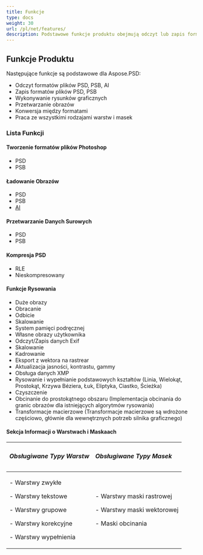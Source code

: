 ```yaml
---
title: Funkcje
type: docs
weight: 30
url: /pl/net/features/
description: Podstawowe funkcje produktu obejmują odczyt lub zapis formatów plików PSD, PSB, AI, wykonanie rysunków graficznych, przetwarzanie obrazów oraz pracę z warstwami i maskami.
---
```


## **Funkcje Produktu**
Następujące funkcje są podstawowe dla Aspose.PSD:

- Odczyt formatów plików PSD, PSB, AI
- Zapis formatów plików PSD, PSB
- Wykonywanie rysunków graficznych
- Przetwarzanie obrazów
- Konwersja między formatami
- Praca ze wszystkimi rodzajami warstw i masek
### **Lista Funkcji**
#### **Tworzenie formatów plików Photoshop**
- PSD
- PSB
#### **Ładowanie Obrazów**
- PSD
- PSB
- [AI](/pl/net/ai-adobe-illustrator-format/)
#### **Przetwarzanie Danych Surowych**
- PSD
- PSB
#### **Kompresja PSD**
- RLE
- Nieskompresowany
#### **Funkcje Rysowania**
- Duże obrazy
- Obracanie
- Odbicie
- Skalowanie
- System pamięci podręcznej
- Własne obrazy użytkownika
- Odczyt/Zapis danych Exif
- Skalowanie
- Kadrowanie
- Eksport z wektora na rastrear
- Aktualizacja jasności, kontrastu, gammy
- Obsługa danych XMP
- Rysowanie i wypełnianie podstawowych kształtów (Linia, Wielokąt, Prostokąt, Krzywa Béziera, Łuk, Eliptyka, Ciastko, Ścieżka)
- Czyszczenie
- Obcinanie do prostokątnego obszaru (Implementacja obcinania do granic obrazów dla istniejących algorytmów rysowania)
- Transformacje macierzowe (Transformacje macierzowe są wdrożone częściowo, głównie dla wewnętrznych potrzeb silnika graficznego)
#### **Sekcja Informacji o Warstwach i Maskaach**

|<h5>**Obsługiwane Typy Warstw**</h5>|<h5>**Obsługiwane Typy Masek**</h5>|
| :- | :- |
|<p>- Warstwy zwykłe</p><p>- Warstwy tekstowe</p><p>- Warstwy grupowe</p><p>- Warstwy korekcyjne</p><p>- Warstwy wypełnienia</p>|<p>- Warstwy maski rastrowej</p><p>- Warstwy maski wektorowej</p><p>- Maski obcinania</p>|
